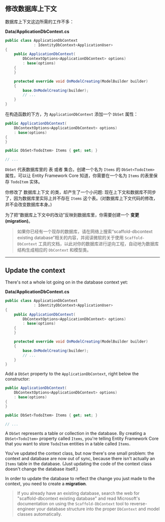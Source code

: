 ## 修改数据库上下文

数据库上下文这边所需的工作不多：

**Data/ApplicationDbContext.cs**

```csharp
public class ApplicationDbContext 
             : IdentityDbContext<ApplicationUser>
{
    public ApplicationDbContext(
        DbContextOptions<ApplicationDbContext> options)
        : base(options)
    {
    }

    protected override void OnModelCreating(ModelBuilder builder)
    {
        base.OnModelCreating(builder);
        // ...
    }
}
```

在构造函数的下方，为 `ApplicationDbContext` 添加一个 `DbSet` 属性：

```csharp
public ApplicationDbContext(
    DbContextOptions<ApplicationDbContext> options)
    : base(options)
{
}

public DbSet<TodoItem> Items { get; set; }

// ...
```

`DbSet` 代表数据库里的 表 或者 集合。创建一个名为 `Items` 的 `DbSet<TodoItem>` 属性，可以让 Entity Framework Core 知道，你需要在一个名为 `Items` 的表里保存 `TodoItem` 实体。

你修改了 数据库上下文 的类，却产生了一个小问题: 现在上下文和数据库不同步了，因为数据库里实际上并不存在 `Items` 这个表。(对数据库上下文代码的修改，并不会改变数据库本身。)

为了把“数据库上下文中的改动”反映到数据库里，你需要创建一个 **变更(migration)**。

> 如果你已经有一个现存的数据库，请在网络上搜索“scaffold-dbcontext existing database”相关的内容，并阅读微软的关于使用 `Scaffold-DbContext` 工具的文档，以此对你的数据库进行逆向工程，自动地为数据库结构生成相应的 `DbContext` 和模型类。

---

## Update the context

There's not a whole lot going on in the database context yet:

**Data/ApplicationDbContext.cs**

```csharp
public class ApplicationDbContext 
             : IdentityDbContext<ApplicationUser>
{
    public ApplicationDbContext(
        DbContextOptions<ApplicationDbContext> options)
        : base(options)
    {
    }

    protected override void OnModelCreating(ModelBuilder builder)
    {
        base.OnModelCreating(builder);
        // ...
    }
}
```

Add a `DbSet` property to the `ApplicationDbContext`, right below the constructor:

```csharp
public ApplicationDbContext(
    DbContextOptions<ApplicationDbContext> options)
    : base(options)
{
}

public DbSet<TodoItem> Items { get; set; }

// ...
```

A `DbSet` represents a table or collection in the database. By creating a `DbSet<TodoItem>` property called `Items`, you're telling Entity Framework Core that you want to store `TodoItem` entities in a table called `Items`.

You've updated the context class, but now there's one small problem: the context and database are now out of sync, because there isn't actually an `Items` table in the database. (Just updating the code of the context class doesn't change the database itself.)

In order to update the database to reflect the change you just made to the context, you need to create a **migration**.

> If you already have an existing database, search the web for "scaffold-dbcontext existing database" and read Microsoft's documentation on using the `Scaffold-DbContext` tool to reverse-engineer your database structure into the proper `DbContext` and model classes automatically.
